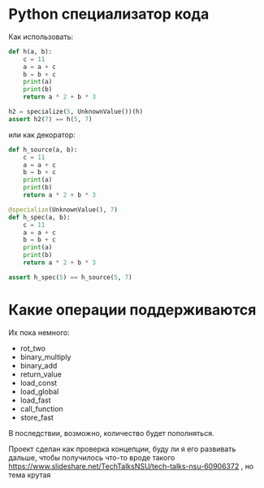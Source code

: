 Python специализатор кода
====================

Как использовать:
```python
def h(a, b):
    c = 11
    a = a + c
    b = b + c
    print(a)
    print(b)
    return a * 2 + b * 3

h2 = specialize(5, UnknownValue())(h)
assert h2(7) == h(5, 7)
```
или как декоратор:
```python
def h_source(a, b):
    c = 11
    a = a + c
    b = b + c
    print(a)
    print(b)
    return a * 2 + b * 3

@specialize(UnknownValue(), 7)
def h_spec(a, b):
    c = 11
    a = a + c
    b = b + c
    print(a)
    print(b)
    return a * 2 + b * 3

assert h_spec(5) == h_source(5, 7)
```

Какие операции поддерживаются
===
Их пока немного:
* rot_two
* binary_multiply
* binary_add
* return_value
* load_const
* load_global
* load_fast
* call_function
* store_fast


В последствии, возможно, количество будет пополняться.

Проект сделан как проверка концепции, буду ли я его развивать дальше, чтобы получилось что-то вроде такого https://www.slideshare.net/TechTalksNSU/tech-talks-nsu-60906372 , но тема крутая